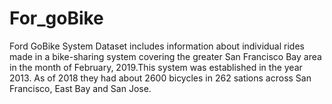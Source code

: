 # For_goBike
Ford GoBike System Dataset includes information about individual rides made in a bike-sharing system covering the greater San Francisco Bay area in the month of February, 2019.This system was established in the year 2013. As of 2018 they had about 2600 bicycles in 262 sations across San Francisco, East Bay and San Jose.
